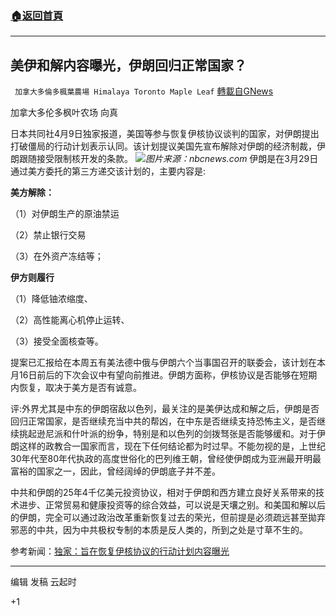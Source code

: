 ###  [:house:返回首頁](https://github.com/ourhimalayas/txt)
---

## 美伊和解内容曝光，伊朗回归正常国家？
` 加拿大多倫多楓葉農場 Himalaya Toronto Maple Leaf` [轉載自GNews](https://gnews.org/zh-hans/1070953/)

加拿大多伦多枫叶农场 向真

日本共同社4月9日独家报道，美国等参与恢复伊核协议谈判的国家，对伊朗提出打破僵局的行动计划表示认同。该计划提议美国先宣布解除对伊朗的经济制裁，伊朗跟随接受限制核开发的条款。
![]()![](https://gnews.org/wp-content/uploads/2021/04/nbcnews.com_.jpg)*图片来源：nbcnews.com*
伊朗是在3月29日通过美方委托的第三方递交该计划的，主要内容是:

**美方解除：**

（1）对伊朗生产的原油禁运

（2）禁止银行交易

（3）在外资产冻结等；

**伊方则履行**

（1）降低铀浓缩度、

（2）高性能离心机停止运转、

（3）接受全面核查等。

提案已汇报给在本周五有美法德中俄与伊朗六个当事国召开的联委会，该计划在本月16日前后的下次会议中有望向前推进。伊朗方面称，伊核协议是否能够在短期内恢复，取决于美方是否有诚意。

评:外界尤其是中东的伊朗宿敌以色列，最关注的是美伊达成和解之后，伊朗是否回归正常国家，是否继续充当中共的帮凶，在中东是否继续支持恐怖主义，是否继续挑起逊尼派和什叶派的纷争，特别是和以色列的剑拨驽张是否能够缓和。对于伊朗这样的政教合一国家而言，现在下任何结论都为时过早。不能勿视的是，上世纪30年代至80年代执政的高度世俗化的巴列维王朝，曾经使伊朗成为亚洲最开明最富裕的国家之一，因此，曾经阔绰的伊朗底子并不差。

中共和伊朗的25年4千亿美元投资协议，相对于伊朗和西方建立良好关系带来的技术进步、正常贸易和健康投资等的综合效益，可以说是天壤之别。和美国和解以后的伊朗，完全可以通过政治改革重新恢复过去的荣光，但前提是必须疏远甚至拋弃邪恶的中共，因为中共极权专制的本质是反人类的，所到之处是寸草不生的。

参考新闻：[独家：旨在恢复伊核协议的行动计划内容曝光](https://china.kyodonews.net/news/2021/04/107aa6fe1923.html)

* * *

编辑 发稿 云起时

+1
